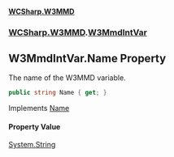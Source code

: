 #### [WCSharp.W3MMD](README.md 'README')
### [WCSharp.W3MMD](WCSharp.W3MMD.md 'WCSharp.W3MMD').[W3MmdIntVar](WCSharp.W3MMD.W3MmdIntVar.md 'WCSharp.W3MMD.W3MmdIntVar')

## W3MmdIntVar.Name Property

The name of the W3MMD variable.

```csharp
public string Name { get; }
```

Implements [Name](WCSharp.W3MMD.IW3MmdVar.Name.md 'WCSharp.W3MMD.IW3MmdVar.Name')

#### Property Value
[System.String](https://docs.microsoft.com/en-us/dotnet/api/System.String 'System.String')